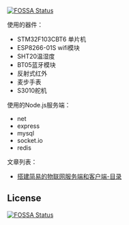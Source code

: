 [![FOSSA Status](https://app.fossa.io/api/projects/git%2Bgithub.com%2Fklren0312%2Fstm32_wifi.svg?type=shield)](https://app.fossa.io/projects/git%2Bgithub.com%2Fklren0312%2Fstm32_wifi?ref=badge_shield)


使用的器件：

 - STM32F103CBT6 单片机
 - ESP8266-01S wifi模块
 - SHT20温湿度
 - BT05蓝牙模块
 - 反射式红外
 - 麦步手表
 - S3010舵机


使用的Node.js服务端：

 - net
 - express
 - mysql
 - socket.io
 - redis


文章列表：

 - [搭建简易的物联网服务端和客户端-目录](https://www.jianshu.com/p/65fffb503ecb)

## License
[![FOSSA Status](https://app.fossa.io/api/projects/git%2Bgithub.com%2Fklren0312%2Fstm32_wifi.svg?type=large)](https://app.fossa.io/projects/git%2Bgithub.com%2Fklren0312%2Fstm32_wifi?ref=badge_large)